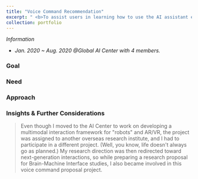 ```yaml
---
title: "Voice Command Recommendation"
excerpt: " <b>To assist users in learning how to use the AI assistant effectively.</b> <br/><img src='/images/500x300.png'>"
collection: portfolio
---
```


_Information_
* _Jan. 2020 ~ Aug. 2020 @Global AI Center with 4 members._

### Goal

### Need

### Approach

### Insights & Further Considerations

> Even though I moved to the AI Center to work on developing a multimodal interaction framework for "robots" and AR/VR, the project was assigned to another overseas research institute, and I had to participate in a different project. (Well, you know, life doesn't always go as planned.) My research direction was then redirected toward next-generation interactions, so while preparing a research proposal for Brain-Machine Interface studies, I also became involved in this voice command proposal project.
